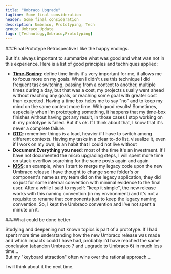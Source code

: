 ```yaml
---
title: "Umbraco Upgrade"
tagline: Some final consideration
header: Some final consideration
description: Umbraco, Prototyping, Tech
group: Umbraco_Update
tags: [Technology,Umbraco,Prototyping]
---
```


###Final Prototype Retrospective
I like the happy endings.

But it's always important to summarize what was good and what was not in this experience.
Here is a list of good principles and techniques applied:

- <a href="http://en.wikipedia.org/wiki/Timeboxing" target="_blank">**Time-Boxing**</a>: define time limits it's very important for me, it allows me to focus more on my goals. When I didn't use this technique I did frequent task switching, passing from a context to another, multiple times during a day, but that was a cost, my projects usually went ahead without reaching any goals, or reaching some goal with greater cost than expected. Having a time box helps me to say "no" and to keep my mind on the same context more time. With good results! Sometimes, especially when I'm prototyping something, it happens that my time-box finishes without having got any result, in those cases I stop working on it: my prototype is failed. But it's ok. If I think about that, I know that it's never a complete failure.
- <a href="http://gettingthingsdone.com/" target="_blank">**GTD**</a>: remember things is a load, heavier if I have to switch among different contexts. Having my tasks in a clear to-do list, visualize it, even if I work on my own, is an habit that I could not live without
- **Document Everything you need**: most of the time it's an investment. If I have not documented the micro upgrading steps, I will spent more time on stack-overflow searching for the same posts again and again
- <a href="http://en.wikipedia.org/wiki/KISS_principle" target="_blank">**KISS**</a>: an example, when I start to merge my legacy code upon the new Umbraco release I have thought to change some folder's or component's name as my team did on the legacy application, they did so just for some internal convention with minimal evidence to the final user. After a while I said to myself: "keep it simple", the new release works with this naming convention (in my environment) and it's 
not a requisite to rename that components just to keep the legacy naming convention. So, I kept the Umbraco convention and I've not spent a minute on it.


###What could be done better

Studying and deepening not known topics is part of a prototype. If I had spent more time understanding how the new Umbraco release was made and which impacts could I have had, probably I'd have reached the same conclusion (abandon Umbraco 7 and upgrade to Umbraco 6) in much less time...<br/>
But my "keyboard attraction" often wins over the rational approach...<br/>

I will think about it the next time.